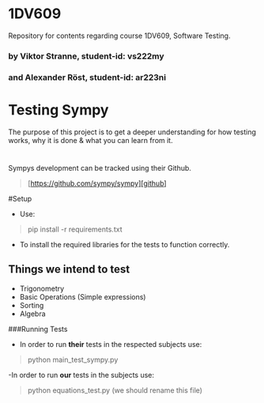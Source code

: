# 1DV609
Repository for contents regarding course 1DV609, Software Testing.


### by Viktor Stranne, student-id: vs222my
### and Alexander Röst, student-id: ar223ni
# Testing Sympy
 The purpose of this project is to get a deeper understanding for how testing works, why it is done & what you can learn from it.
#
Sympys development can be tracked using their Github.
>[https://github.com/sympy/sympy][github]

#Setup
- Use:
>pip install -r requirements.txt
- To install the required libraries for the tests to function correctly.


## Things we intend to test
- Trigonometry
- Basic Operations (Simple expressions)
- Sorting
- Algebra


###Running Tests
- In order to run **their** tests in the respected subjects use:
>python main_test_sympy.py

-In order to run **our** tests in the subjects use:
>python equations_test.py (we should rename this file)

[github]: https://github.com/sympy/sympy